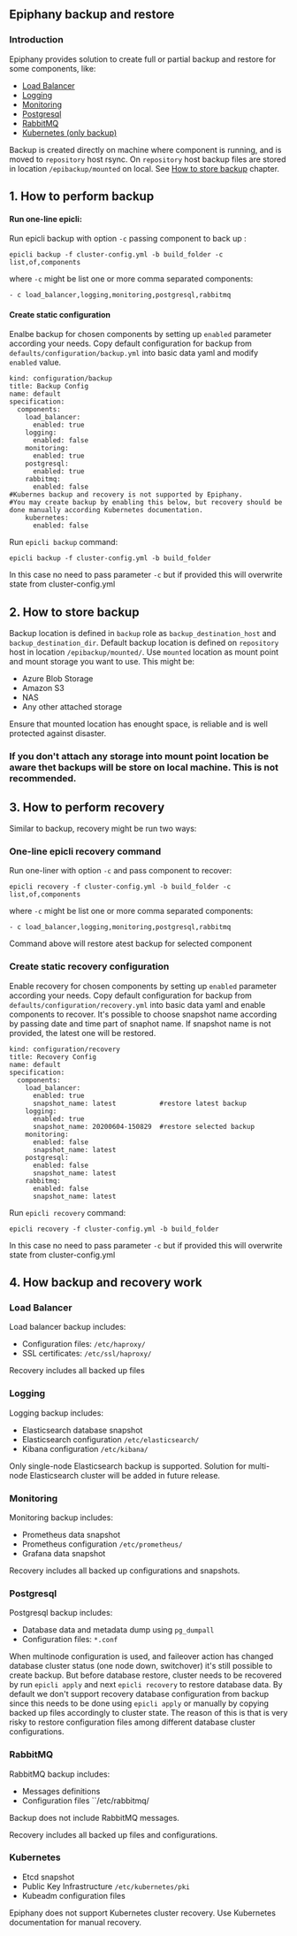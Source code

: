 ## Epiphany backup and restore

### Introduction

Epiphany provides solution to create full or partial backup and restore for some components, like:

- [Load Balancer](#load-balancer)
- [Logging](#logging)
- [Monitoring](#monitoring)
- [Postgresql](#postgresql)
- [RabbitMQ](#rabbitmq)
- [Kubernetes (only backup)](#kubernetes)

Backup is created directly on machine where component is running, and is moved to ``repository`` host rsync. On ``repository`` host backup files are stored in location ``/epibackup/mounted`` on local. 
See [How to store backup](#2.-How-to-store-backup) chapter.

## 1. How to perform backup

#### Run one-line epicli:

Run epicli backup with option ``-c`` passing component to back up :
```
epicli backup -f cluster-config.yml -b build_folder -c list,of,components
```
where ``-c`` might be list one or more comma separated components:
```
- c load_balancer,logging,monitoring,postgresql,rabbitmq
```

#### Create static configuration

Enalbe backup for chosen components by setting up ``enabled`` parameter according your needs. Copy default configuration for backup from ``defaults/configuration/backup.yml`` into basic data yaml and modify ``enabled`` value.

```
kind: configuration/backup
title: Backup Config
name: default
specification:
  components:
    load_balancer:
      enabled: true
    logging:
      enabled: false
    monitoring:
      enabled: true
    postgresql:
      enabled: true
    rabbitmq:
      enabled: false
#Kubernes backup and recovery is not supported by Epiphany.
#You may create backup by enabling this below, but recovery should be done manually according Kubernetes documentation.
    kubernetes:
      enabled: false
```

Run ``epicli backup`` command:

``epicli backup -f cluster-config.yml -b build_folder``

In this case no need to pass parameter ``-c`` but if provided this will overwrite state from cluster-config.yml

## 2. How to store backup

Backup location is defined in ``backup`` role as ``backup_destination_host`` and ``backup_destination_dir``.
Default backup location is defined on ``repository`` host in location ``/epibackup/mounted/``.
Use ``mounted`` location as mount point and mount storage you want to use. This might be:
- Azure Blob Storage
- Amazon S3
- NAS
- Any other attached storage

Ensure that mounted location has enought space, is reliable and is well protected against disaster.

### If you don't attach any storage into mount point location be aware thet backups will be store on local machine. This is not recommended.

## 3. How to perform recovery

Similar to backup, recovery might be run two ways:

### One-line epicli recovery command

Run one-liner with option ``-c`` and pass component to recover:
```
epicli recovery -f cluster-config.yml -b build_folder -c list,of,components
```
where ``-c`` might be list one or more comma separated components:
```
- c load_balancer,logging,monitoring,postgresql,rabbitmq
```
Command above will restore atest backup for selected component

### Create static recovery configuration

Enable recovery for chosen components by setting up ``enabled`` parameter according your needs. Copy default configuration for backup from ``defaults/configuration/recovery.yml`` into basic data yaml and enable components to recover. It's possible to choose snapshot name according by passing date and time part of snaphot name. If snapshot name is not provided, the latest one will be restored.

```
kind: configuration/recovery
title: Recovery Config
name: default
specification:
  components:
    load_balancer:
      enabled: true
      snapshot_name: latest           #restore latest backup
    logging:
      enabled: true
      snapshot_name: 20200604-150829  #restore selected backup
    monitoring:
      enabled: false
      snapshot_name: latest
    postgresql:
      enabled: false
      snapshot_name: latest
    rabbitmq:
      enabled: false
      snapshot_name: latest
```

Run ``epicli recovery`` command:

``epicli recovery -f cluster-config.yml -b build_folder``

In this case no need to pass parameter ``-c`` but if provided this will overwrite state from cluster-config.yml

## 4. How backup and recovery work

### Load Balancer

Load balancer backup includes:
- Configuration files: ``/etc/haproxy/``
- SSL certificates: ``/etc/ssl/haproxy/``

Recovery includes all backed up files


### Logging

Logging backup includes:
- Elasticsearch database snapshot
- Elasticsearch configuration ``/etc/elasticsearch/``
- Kibana configuration ``/etc/kibana/``

Only single-node Elasticsearch backup is supported. Solution for multi-node Elasticsearch cluster will be added in future release.

### Monitoring
Monitoring backup includes:
- Prometheus data snapshot
- Prometheus configuration ``/etc/prometheus/``
- Grafana data snapshot

Recovery includes all backed up configurations and snapshots.

### Postgresql
Postgresql backup includes:
- Database data and metadata dump using ``pg_dumpall``
- Configuration files: ``*.conf``

When multinode configuration is used, and faileover action has changed database cluster status (one node down, switchover) it's still possible to create backup. But before database restore, cluster needs to be recovered by run ``epicli apply`` and next ``epicli recovery`` to restore database data.
By default we don't support recovery database configuration from backup since this needs to be done using ``epicli apply`` or manually by copying backed up files accordingly to cluster state. The reason of this is that is very risky to restore configuration files among different database cluster configurations.

### RabbitMQ
RabbitMQ backup includes:
- Messages definitions
- Configuration files ``/etc/rabbitmq/

Backup does not include RabbitMQ messages.

Recovery includes all backed up files and configurations.

### Kubernetes
- Etcd snapshot
- Public Key Infrastructure ``/etc/kubernetes/pki``
- Kubeadm configuration files

Epiphany does not support Kubernetes cluster recovery. Use Kubernetes documentation for manual recovery.